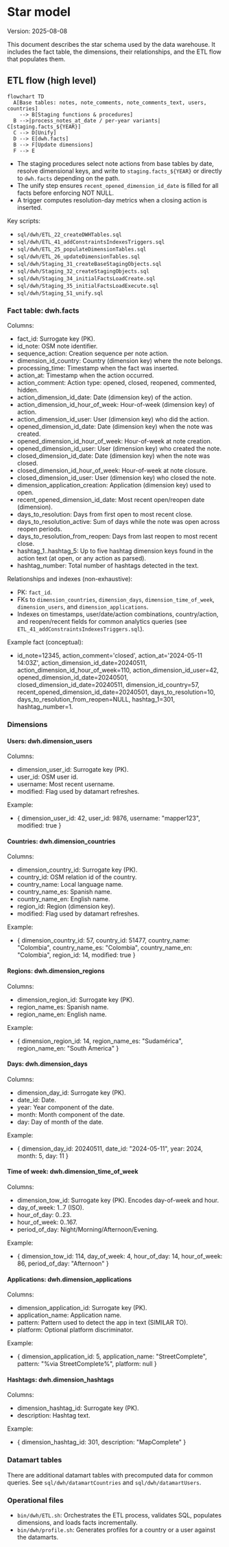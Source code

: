 # Star model

Version: 2025-08-08

This document describes the star schema used by the data warehouse.
It includes the fact table, the dimensions, their relationships,
and the ETL flow that populates them.

## ETL flow (high level)

```mermaid
flowchart TD
  A[Base tables: notes, note_comments, note_comments_text, users, countries]
    --> B[Staging functions & procedures]
  B -->|process_notes_at_date / per-year variants| C[staging.facts_${YEAR}]
  C --> D[Unify]
  D --> E[dwh.facts]
  B --> F[Update dimensions]
  F --> E
```

- The staging procedures select note actions from base tables by date,
  resolve dimensional keys, and write to `staging.facts_${YEAR}` or
  directly to `dwh.facts` depending on the path.
- The unify step ensures `recent_opened_dimension_id_date` is filled for
  all facts before enforcing NOT NULL.
- A trigger computes resolution-day metrics when a closing action is
  inserted.

Key scripts:

- `sql/dwh/ETL_22_createDWHTables.sql`
- `sql/dwh/ETL_41_addConstraintsIndexesTriggers.sql`
- `sql/dwh/ETL_25_populateDimensionTables.sql`
- `sql/dwh/ETL_26_updateDimensionTables.sql`
- `sql/dwh/Staging_31_createBaseStagingObjects.sql`
- `sql/dwh/Staging_32_createStagingObjects.sql`
- `sql/dwh/Staging_34_initialFactsLoadCreate.sql`
- `sql/dwh/Staging_35_initialFactsLoadExecute.sql`
- `sql/dwh/Staging_51_unify.sql`

### Fact table: dwh.facts

Columns:

- fact_id: Surrogate key (PK).
- id_note: OSM note identifier.
- sequence_action: Creation sequence per note action.
- dimension_id_country: Country (dimension key) where the note belongs.
- processing_time: Timestamp when the fact was inserted.
- action_at: Timestamp when the action occurred.
- action_comment: Action type: opened, closed, reopened, commented, hidden.
- action_dimension_id_date: Date (dimension key) of the action.
- action_dimension_id_hour_of_week: Hour-of-week (dimension key) of action.
- action_dimension_id_user: User (dimension key) who did the action.
- opened_dimension_id_date: Date (dimension key) when the note was created.
- opened_dimension_id_hour_of_week: Hour-of-week at note creation.
- opened_dimension_id_user: User (dimension key) who created the note.
- closed_dimension_id_date: Date (dimension key) when the note was closed.
- closed_dimension_id_hour_of_week: Hour-of-week at note closure.
- closed_dimension_id_user: User (dimension key) who closed the note.
- dimension_application_creation: Application (dimension key) used to open.
- recent_opened_dimension_id_date: Most recent open/reopen date (dimension).
- days_to_resolution: Days from first open to most recent close.
- days_to_resolution_active: Sum of days while the note was open
  across reopen periods.
- days_to_resolution_from_reopen: Days from last reopen to most recent close.
- hashtag_1..hashtag_5: Up to five hashtag dimension keys found in the
  action text (at open, or any action as parsed).
- hashtag_number: Total number of hashtags detected in the text.

Relationships and indexes (non-exhaustive):

- PK: `fact_id`.
- FKs to `dimension_countries`, `dimension_days`, `dimension_time_of_week`,
  `dimension_users`, and `dimension_applications`.
- Indexes on timestamps, user/date/action combinations, country/action, and
  reopen/recent fields for common analytics queries (see
  `ETL_41_addConstraintsIndexesTriggers.sql`).

Example fact (conceptual):

- id_note=12345, action_comment='closed', action_at='2024-05-11 14:03Z',
  action_dimension_id_date=20240511, action_dimension_id_hour_of_week=110,
  action_dimension_id_user=42, opened_dimension_id_date=20240501,
  closed_dimension_id_date=20240511, dimension_id_country=57,
  recent_opened_dimension_id_date=20240501,
  days_to_resolution=10, days_to_resolution_from_reopen=NULL,
  hashtag_1=301, hashtag_number=1.

### Dimensions

#### Users: dwh.dimension_users

Columns:

- dimension_user_id: Surrogate key (PK).
- user_id: OSM user id.
- username: Most recent username.
- modified: Flag used by datamart refreshes.

Example:

- { dimension_user_id: 42, user_id: 9876, username: "mapper123",
  modified: true }

#### Countries: dwh.dimension_countries

Columns:

- dimension_country_id: Surrogate key (PK).
- country_id: OSM relation id of the country.
- country_name: Local language name.
- country_name_es: Spanish name.
- country_name_en: English name.
- region_id: Region (dimension key).
- modified: Flag used by datamart refreshes.

Example:

- { dimension_country_id: 57, country_id: 51477, country_name: "Colombia",
  country_name_es: "Colombia", country_name_en: "Colombia",
  region_id: 14, modified: true }

#### Regions: dwh.dimension_regions

Columns:

- dimension_region_id: Surrogate key (PK).
- region_name_es: Spanish name.
- region_name_en: English name.

Example:

- { dimension_region_id: 14, region_name_es: "Sudamérica",
  region_name_en: "South America" }

#### Days: dwh.dimension_days

Columns:

- dimension_day_id: Surrogate key (PK).
- date_id: Date.
- year: Year component of the date.
- month: Month component of the date.
- day: Day of month of the date.

Example:

- { dimension_day_id: 20240511, date_id: "2024-05-11",
  year: 2024, month: 5, day: 11 }

#### Time of week: dwh.dimension_time_of_week

Columns:

- dimension_tow_id: Surrogate key (PK). Encodes day-of-week and hour.
- day_of_week: 1..7 (ISO).
- hour_of_day: 0..23.
- hour_of_week: 0..167.
- period_of_day: Night/Morning/Afternoon/Evening.

Example:

- { dimension_tow_id: 114, day_of_week: 4, hour_of_day: 14, hour_of_week: 86,
  period_of_day: "Afternoon" }

#### Applications: dwh.dimension_applications

Columns:

- dimension_application_id: Surrogate key (PK).
- application_name: Application name.
- pattern: Pattern used to detect the app in text (SIMILAR TO).
- platform: Optional platform discriminator.

Example:

- { dimension_application_id: 5, application_name: "StreetComplete",
  pattern: "%via StreetComplete%", platform: null }

#### Hashtags: dwh.dimension_hashtags

Columns:

- dimension_hashtag_id: Surrogate key (PK).
- description: Hashtag text.

Example:

- { dimension_hashtag_id: 301, description: "MapComplete" }

### Datamart tables

There are additional datamart tables with precomputed data for common
queries. See `sql/dwh/datamartCountries` and `sql/dwh/datamartUsers`.

### Operational files

- `bin/dwh/ETL.sh`: Orchestrates the ETL process, validates SQL, populates
  dimensions, and loads facts incrementally.
- `bin/dwh/profile.sh`: Generates profiles for a country or a user against
  the datamarts.
